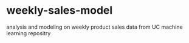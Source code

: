 # weekly-sales-model
analysis and modeling on weekly product sales data from UC machine learning repositry
